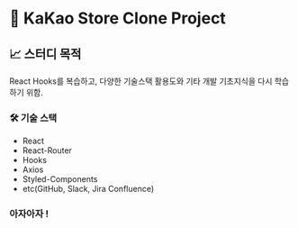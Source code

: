# 🍫  KaKao Store Clone Project



## 📈  스터디 목적

React Hooks를 복습하고, 다양한 기술스택 활용도와 기타 개발 기초지식을 다시 학습하기 위함.

### 🛠  기술 스택

- React
- React-Router
- Hooks
- Axios
- Styled-Components
- etc(GitHub, Slack, Jira Confluence)

### 아자아자 !


